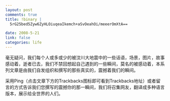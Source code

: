 ```yaml
--- 
layout: post
comments: true
title: !binary |
  5rG25bed5Zyw6ZyHLOiuqeaIkemch+aSvOeahOi/meeerOmXtA==

date: 2008-5-21
link: false
categories: life
---
```

<p>毫无疑问，我们每个人或多或少的被汶川大地震中的一些话语，场景，图片，故事感动着，逝者已去，我们不禁回想起自己遇到的一些瞬间，莫名的被感动着，本系列文章是由我们自发组织和撰写的那些真实的，震撼着我们的瞬间。</p>
<p>采用Ping（点击文章下方的Trackbacks图标即可看到Trackbacks地址）或者留言的方式告诉我们您撰写的震撼你的那一瞬间，我们将召集网友，翻译成多种语言版本，展示给全世界的人们。</p>
<p>&nbsp;</p>
